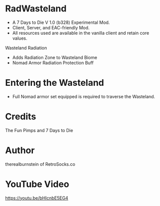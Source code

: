 # RadWasteland

* A 7 Days to Die V 1.0 (b328) Experimental Mod.
* Client, Server, and EAC-friendly Mod.
* All resources used are available in the vanilla client and retain core values.

Wasteland Radiation
* Adds Radiation Zone to Wasteland Biome
* Nomad Armor Radiation Protection Buff

# Entering the Wasteland
* Full Nomad armor set equipped is required to traverse the Wasteland.

# Credits
The Fun Pimps and 7 Days to Die

# Author
therealburnstein of RetroSocks.co

# YouTube Video
https://youtu.be/bHIcnbE5EG4
